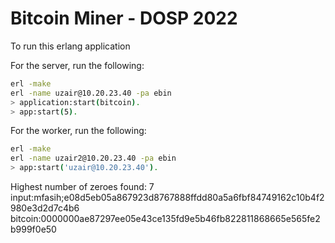 # Bitcoin Miner - DOSP 2022

To run this erlang application

For the server, run the following:
```bash
erl -make
erl -name uzair@10.20.23.40 -pa ebin
> application:start(bitcoin).
> app:start(5).
```

For the worker, run the following:
```bash
erl -make
erl -name uzair2@10.20.23.40 -pa ebin
> app:start('uzair@10.20.23.40').
```

Highest number of zeroes found: 7
input:mfasih;e08d5eb05a867923d8767888ffdd80a5a6fbf84749162c10b4f2980e3d2d7c4b6  bitcoin:0000000ae87297ee05e43ce135fd9e5b46fb822811868665e565fe2b999f0e50